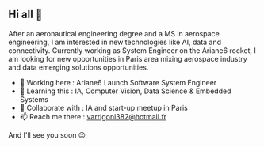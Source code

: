 ## Hi all 👋

After an aeronautical engineering degree and a MS in aerospace engineering, I am interested in new technologies like AI, data and connectivity. Currently working as System Engineer on the Ariane6 rocket, I am looking for new opportunities in Paris area mixing aerospace industry and data emerging solutions opportunities. 

- 🔭 Working here : Ariane6 Launch Software System Engineer
- 🌱 Learning this : IA, Computer Vision, Data Science & Embedded Systems
- 👯 Collaborate with : IA and start-up meetup in Paris
- 📫 Reach me there : varrigoni382@hotmail.fr

And I'll see you soon 😉

<!--
**vintel38/vintel38** is a ✨ _special_ ✨ repository because its `README.md` (this file) appears on your GitHub profile.

Here are some ideas to get you started:

- 🔭 I’m currently working on ...
- 🌱 I’m currently learning ...
- 👯 I’m looking to collaborate on ...
- 🤔 I’m looking for help with ...
- 💬 Ask me about ...
- 📫 How to reach me: ...
- 😄 Pronouns: ...
- ⚡ Fun fact: ...
-->
